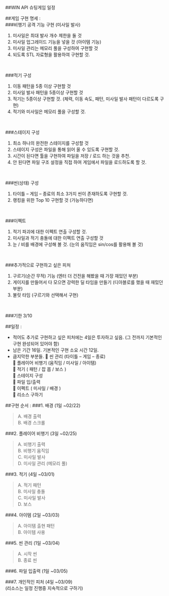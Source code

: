 ##WIN API 슈팅게임 일정  

##게임 구현 명세 :  <br>
###비행기 공격 기능 구현 (미사일 발사) 
1.	미사일은 최대 발사 개수 제한을 둘 것
2.	미사일 업그레이드 기능을 넣을 것 (아이템 기능)
3.	미사일 관리는 메모리 풀을 구성하여 구현할 것
4.	되도록 STL 자료형을 활용하여 구현할 것.
<br>

###적기 구성
1.	이동 패턴을 5종 이상 구현할 것
2.	미사일 발사 패턴을 5종이상 구현할 것
3.	적기는 5종이상 구현할 것. (체력, 이동 속도, 패턴, 미사일 발사 패턴이 다르도록 구현)
4.	적기와 미사일은 메모리 풀을 구성할 것.
<br>

###스테이지 구성
1.	최소 하나의 완전한 스테이지를 구성할 것
2.	스테이지 구성은 파일을 통해 읽어 올 수 있도록 구현할 것.
3.	시간이 된다면 툴을 구현하여 파일을 저장 / 로드 하는 것을 추천.
4.	안 된다면 파일 구조 설정을 직접 하여 게임에서 파일을 로드하도록 할 것.
<br>

###씬(상태) 구성
1.	타이틀 – 게임 – 종료의 최소 3가지 씬이 존재하도록 구현할 것.
2.	랭킹을 위한 Top 10 구현할 것 (가능하다면)
<br>

###이펙트
1.	적기 파괴에 대한 이펙트 연출 구성할 것.
2.	미사일과 적기 충돌에 대한 이펙트 연출 구성할 것
3.	눈 / 비를 배경에 구성해 볼 것. (눈의 움직임은 sin/cos를 활용해 볼 것)
<br>

###추가적으로 구현하고 싶은 피처
1.	구르기(순간 무적) 기능 (엔터 더 건전을 해봤을 때 가장 재밌던 부분)
2.	게이지를 만들어서 다 모으면 강력한 딜 타임을 만들기 (디아블로를 했을 때 재밌던 부분)
3.	불릿 타임 (구르기와 선택해서 구현)
<br>

###기한 3/10
 

##일정  :
-	적어도 추가로 구현하고 싶은 피처에는 4일은 투자하고 싶음. (그 전까지 기본적인 구현 완성되어 있어야 함)
-	남은 기간 16일. 기본적인 구현 소요 시간 12일.
-	큼지막한 부분들.
	씬 관리 (타이틀 – 게임 – 종료) <br>
	플레이어 비행기 (움직임 / 미사일 / 아이템)<br>
	적기 ( 패턴 / 잡 몹 / 보스 )<br>
	스테이지 구성<br>
	파일 입/출력<br>
	이펙트 ( 미사일 / 배경 )<br>
	리소스 구하기<br>


##구현 순서 :
###1.	배경 (1일 ~02/22) <br>
  > A.	배경 출력<br>
  >B.	배경 스크롤<br>
  
  
###2.	플레이어 비행기 (3일 ~02/25)<br>
  > A.	비행기 출력 <br>
  > B.	비행기 움직임 <br>
  > C.	미사일 발사<br>
  > D.	미사일 관리 (메모리 풀)<br>
  
  
###3.	적기 (4일 ~03/01)<br>
  > A.	적기 패턴<br>
  > B.	미사일 충돌<br>
  > C.	미사일 발사<br>
  > D.	보스<br>
  
  
###4.	아이템 (2일 ~03/03)<br>
  > A.	아이템 출현 패턴<br>
  > B.	아이템 사용<br>
  
  
###5.	씬 관리 (1일 ~03/04)<br>
  > A.	시작 씬<br>
  > B.	종료 씬<br>
  
  
###6.	파일 입출력 (1일 ~03/05)<br>


###7.	개인적인 피처 (4일 ~03/09)<br>
(리소스는 일정 진행중 지속적으로 구하기)


